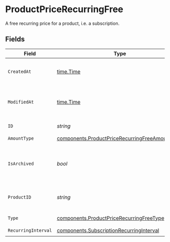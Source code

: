 # ProductPriceRecurringFree

A free recurring price for a product, i.e. a subscription.


## Fields

| Field                                                                                                            | Type                                                                                                             | Required                                                                                                         | Description                                                                                                      |
| ---------------------------------------------------------------------------------------------------------------- | ---------------------------------------------------------------------------------------------------------------- | ---------------------------------------------------------------------------------------------------------------- | ---------------------------------------------------------------------------------------------------------------- |
| `CreatedAt`                                                                                                      | [time.Time](https://pkg.go.dev/time#Time)                                                                        | :heavy_check_mark:                                                                                               | Creation timestamp of the object.                                                                                |
| `ModifiedAt`                                                                                                     | [time.Time](https://pkg.go.dev/time#Time)                                                                        | :heavy_check_mark:                                                                                               | Last modification timestamp of the object.                                                                       |
| `ID`                                                                                                             | *string*                                                                                                         | :heavy_check_mark:                                                                                               | The ID of the price.                                                                                             |
| `AmountType`                                                                                                     | [components.ProductPriceRecurringFreeAmountType](../../models/components/productpricerecurringfreeamounttype.md) | :heavy_check_mark:                                                                                               | N/A                                                                                                              |
| `IsArchived`                                                                                                     | *bool*                                                                                                           | :heavy_check_mark:                                                                                               | Whether the price is archived and no longer available.                                                           |
| `ProductID`                                                                                                      | *string*                                                                                                         | :heavy_check_mark:                                                                                               | The ID of the product owning the price.                                                                          |
| `Type`                                                                                                           | [components.ProductPriceRecurringFreeType](../../models/components/productpricerecurringfreetype.md)             | :heavy_check_mark:                                                                                               | The type of the price.                                                                                           |
| `RecurringInterval`                                                                                              | [components.SubscriptionRecurringInterval](../../models/components/subscriptionrecurringinterval.md)             | :heavy_check_mark:                                                                                               | N/A                                                                                                              |
